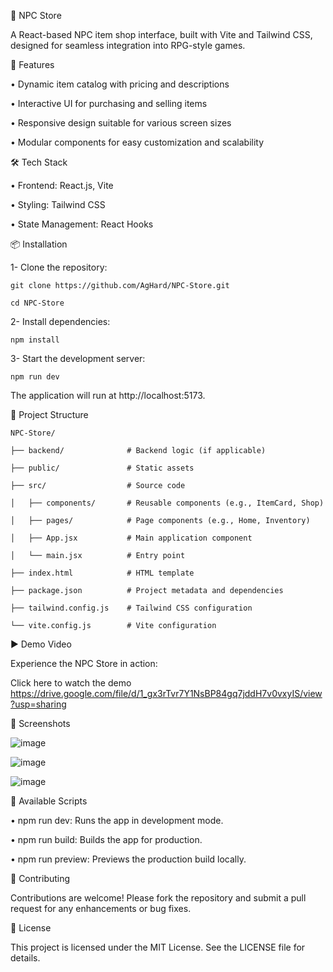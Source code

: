 🛒 NPC Store

A React-based NPC item shop interface, built with Vite and Tailwind CSS, designed for seamless integration into RPG-style games.

🚀 Features

• Dynamic item catalog with pricing and descriptions

• Interactive UI for purchasing and selling items

• Responsive design suitable for various screen sizes

• Modular components for easy customization and scalability

🛠️ Tech Stack

• Frontend: React.js, Vite

• Styling: Tailwind CSS

• State Management: React Hooks

📦 Installation

1- Clone the repository:

    git clone https://github.com/AgHard/NPC-Store.git

    cd NPC-Store

2- Install dependencies:

    npm install

3- Start the development server:

    npm run dev

The application will run at http://localhost:5173.

📁 Project Structure

    NPC-Store/

    ├── backend/              # Backend logic (if applicable)

    ├── public/               # Static assets

    ├── src/                  # Source code

    │   ├── components/       # Reusable components (e.g., ItemCard, Shop)

    │   ├── pages/            # Page components (e.g., Home, Inventory)

    │   ├── App.jsx           # Main application component

    │   └── main.jsx          # Entry point

    ├── index.html            # HTML template

    ├── package.json          # Project metadata and dependencies

    ├── tailwind.config.js    # Tailwind CSS configuration

    └── vite.config.js        # Vite configuration

▶️ Demo Video

Experience the NPC Store in action:

Click here to watch the demo https://drive.google.com/file/d/1_gx3rTvr7Y1NsBP84gq7jddH7v0vxyIS/view?usp=sharing

📸 Screenshots

![image](https://github.com/user-attachments/assets/b392679e-dbff-4252-9fc5-b8df3cb69cfd)

![image](https://github.com/user-attachments/assets/66e06763-f7bc-4d7e-8752-4ed5ce4b1b2c)

![image](https://github.com/user-attachments/assets/5c05c814-6437-4a4e-8db5-d3fc1362b07c)


🧪 Available Scripts

• npm run dev: Runs the app in development mode.

• npm run build: Builds the app for production.

• npm run preview: Previews the production build locally.

🤝 Contributing

Contributions are welcome! Please fork the repository and submit a pull request for any enhancements or bug fixes.

📄 License

This project is licensed under the MIT License. See the LICENSE file for details.
